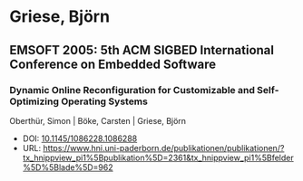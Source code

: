 # Griese, Björn

## EMSOFT 2005: 5th ACM SIGBED International Conference on Embedded Software

### Dynamic Online Reconfiguration for Customizable and Self-Optimizing Operating Systems
Oberthür, Simon | Böke, Carsten | Griese, Björn
* DOI: [10.1145/1086228.1086288](https://doi.org/10.1145/1086228.1086288)
* URL: <https://www.hni.uni-paderborn.de/publikationen/publikationen/?tx_hnippview_pi1%5Bpublikation%5D=2361&tx_hnippview_pi1%5Bfelder%5D%5Blade%5D=962>

